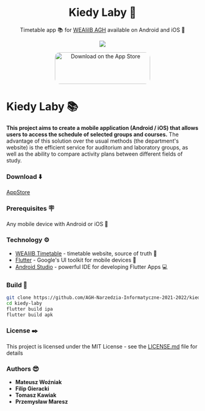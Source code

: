 <div align="center">

  <h1>Kiedy Laby 🚀</h1>
  
Timetable app 📚   for <a href="https://www.eaiib.agh.edu.pl/">WEAIiIB AGH</a> available on Android and iOS 📱

<img src="https://user-images.githubusercontent.com/21008961/146562697-94604615-837c-47cc-9639-65d39ada3a61.png"><br/>

  
<a href="https://apps.apple.com/us/app/kiedy-laby/id1600872233?itsct=apps_box_badge&amp;itscg=30200" style="display: inline-block; overflow: hidden; border-radius: 13px; width: 250px; height: 83px;"><img src="https://tools.applemediaservices.com/api/badges/download-on-the-app-store/black/en-us?size=250x83&amp;releaseDate=1639699200&h=358836d99842a1305c3f7bd1d90b711a" alt="Download on the App Store" style="border-radius: 13px; width: 250px; height: 83px;"></a>
  
</div>

Kiedy Laby 📚
========
**This project aims to create a mobile application (Android / iOS) that allows users to access the schedule of selected groups and courses.**
The advantage of this solution over the usual methods (the department's website) is the efficient service for auditorium and laboratory groups, as well as the ability to compare activity plans between different fields of study.


### Download ⬇️
[AppStore](https://apps.apple.com/us/app/kiedy-laby/id1600872233?itsct=apps_box_badge&amp;itscg=30200)

### Prerequisites 🪧

Any mobile device with Android or iOS 🚀

### Technology ⚙️

* [WEAIiIB Timetable](https://planzajec.eaiib.agh.edu.pl/) - timetable website, source of truth 🏁
* [Flutter](https://flutter.dev) - Google's UI toolkit for mobile devices 🌸
* [Android Studio](https://developer.android.com/studio) - powerful IDE for developing Flutter Apps 💻

### Build 🔨

```bash
git clone https://github.com/AGH-Narzedzia-Informatyczne-2021-2022/kiedy-laby.git
cd kiedy-laby
flutter build ipa
flutter build apk
```

### License ✒️

This project is licensed under the MIT License - see the [LICENSE.md](LICENSE.md) file for details

### Authors 😎

* **Mateusz Woźniak** 
* **Filip Gieracki**
* **Tomasz Kawiak**
* **Przemysław Maresz**

